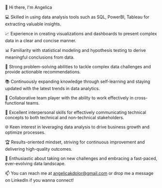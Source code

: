 ### 
👋 Hi there, I'm Angelica 

💻 Skilled in using data analysis tools such as SQL, PowerBI, Tableau for extracting valuable insights.

📈 Experience in creating visualizations and dashboards to present complex data in a clear and concise manner.

📊 Familiarity with statistical modeling and hypothesis testing to derive meaningful conclusions from data.

📑 Strong problem-solving abilities to tackle complex data challenges and provide actionable recommendations.

📚 Continuously expanding knowledge through self-learning and staying updated with the latest trends in data analytics.

👥 Collaborative team player with the ability to work effectively in cross-functional teams.

💬 Excellent interpersonal skills for effectively communicating technical concepts to both technical and non-technical stakeholders.

🌐 Keen interest in leveraging data analysis to drive business growth and optimize processes.

🏆 Results-oriented mindset, striving for continuous improvement and delivering high-quality outcomes.

🌟 Enthusiastic about taking on new challenges and embracing a fast-paced, ever-evolving data landscape.

📫 You can reach me at angelicakdolor@gmail.com or drop me a message on LinkedIn if you wanna connect!
<!--
**AngelicaDolor/angelicadolor** is a ✨ _special_ ✨ repository because its `README.md` (this file) appears on your GitHub profile.

Here are some ideas to get you started:

- ⚡ Fun fact: ...
-->
